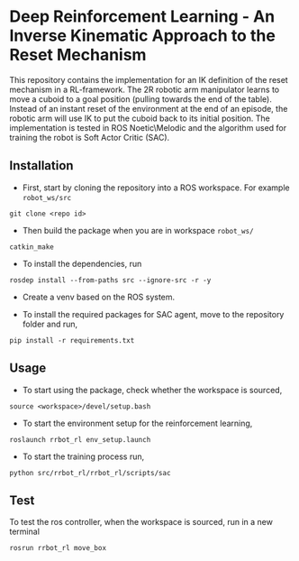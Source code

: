 # Deep Reinforcement Learning - An Inverse Kinematic Approach to the Reset Mechanism
This repository contains the implementation for an IK definition of the reset mechanism in a RL-framework. The 2R robotic arm manipulator learns to move a cuboid to a goal position (pulling towards the end of the table). Instead of an instant reset of the environment at the end of an episode, the robotic arm will use IK to put the cuboid back to its initial position. The implementation is tested in ROS Noetic\Melodic and the algorithm used for training the robot is Soft Actor Critic (SAC).

## Installation

 - First, start by cloning the repository into a ROS workspace. For example `robot_ws/src`

```
git clone <repo id>
```

 - Then build the package when you are in workspace `robot_ws/`

```
catkin_make
```

 - To install the dependencies, run

```
rosdep install --from-paths src --ignore-src -r -y
```

 - Create a venv based on the ROS system.

 - To install the required packages for SAC agent, move to the repository folder and run,

```
pip install -r requirements.txt
```

## Usage

 - To start using the package, check whether the workspace is sourced,

```
source <workspace>/devel/setup.bash
```

 - To start the environment setup for the reinforcement learning,

```
roslaunch rrbot_rl env_setup.launch
```

 - To start the training process run,

```
python src/rrbot_rl/rrbot_rl/scripts/sac
```

## Test

To test the ros controller, when the workspace is sourced, run in a new terminal

```
rosrun rrbot_rl move_box
```
